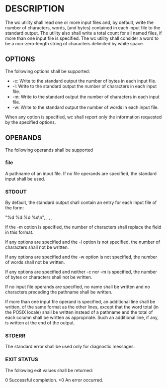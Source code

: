 # DESCRIPTION

The wc utility shall read one or more input files and, by default, write the number of <newline> characters, words, (and bytes) contained in each input file to the standard output.
The utility also shall write a total count for all named files, if more than one input file is specified.
The wc utility shall consider a word to be a non-zero-length string of characters delimited by white space.

## OPTIONS

The following options shall be supported:

- -c: Write to the standard output the number of bytes in each input file.
- -l: Write to the standard output the number of <newline> characters in each input file.
- -m: Write to the standard output the number of characters in each input file.
- -w: Write to the standard output the number of words in each input file.

When any option is specified, wc shall report only the information requested by the specified options.

## OPERANDS

The following operands shall be supported

### file
A pathname of an input file. If no file operands are specified, the standard input shall be used.

### STDOUT
By default, the standard output shall contain an entry for each input file of the form:

"%d %d %d %s\n", <newlines>, <words>, <bytes>, <file>

If the -m option is specified, the number of characters shall replace the <bytes> field in this format.

If any options are specified and the -l option is not specified, the number of <newline> characters shall not be written.

If any options are specified and the -w option is not specified, the number of words shall not be written.

If any options are specified and neither -c nor -m is specified, the number of bytes or characters shall not be written.

If no input file operands are specified, no name shall be written and no <blank> characters preceding the pathname shall be written.

If more than one input file operand is specified, an additional line shall be written, of the same format as the other lines, except that the word total (in the POSIX locale) shall be written instead of a pathname and the total of each column shall be written as appropriate. Such an additional line, if any, is written at the end of the output.

### STDERR
The standard error shall be used only for diagnostic messages.

### EXIT STATUS
The following exit values shall be returned:

 0
Successful completion.
\>0
An error occurred.
